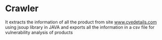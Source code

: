 # Crawler
It extracts the information of all the product from site 
www.cvedetails.com using jsoup library in JAVA and exports all the information in a csv file for vulnerability analysis of products
